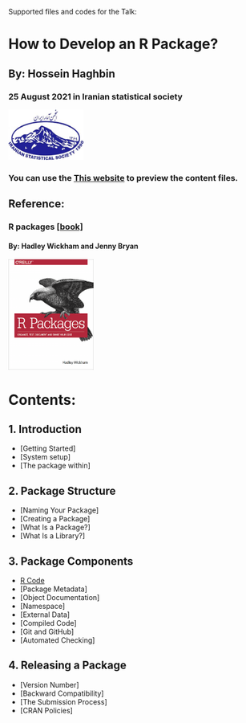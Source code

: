 Supported files and codes for the Talk:
# How to Develop an R Package?
## By: Hossein Haghbin
### 25 August 2021 in Iranian statistical society 
<img src="img/ISS-Logo.jpg" alt="Diffrent perspective of objects." width="150" height="100">

### You can use the [This website](https://haghbinh.github.io/DevRpack/) to preview the content files.

## Reference:
### R packages [\[book\] ](https://r-pkgs.org/)
#### By: Hadley Wickham and Jenny Bryan

<img src="img/cover.png" alt="Diffrent perspective of objects." width="170" height="220">

# Contents:
## 1. Introduction
 * [Getting Started]
 * [System setup]
 * [The package within]
## 2. Package Structure
 * [Naming Your Package]
 * [Creating a Package]
 * [What Is a Package?]
 * [What Is a Library?]
## 3. Package Components
 * [R Code](https://github.com/haghbinh/DevRpack/blob/main/html/R_Codes.html)
 * [Package Metadata]
 * [Object Documentation]
 * [Namespace]
 * [External Data]
 * [Compiled Code]
 * [Git and GitHub]
 * [Automated Checking]
 ## 4. Releasing a Package
 * [Version Number]
 * [Backward Compatibility]
 * [The Submission Process]
 * [CRAN Policies]
